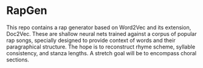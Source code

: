# RapGen

This repo contains a rap generator based on Word2Vec and its extension, Doc2Vec. These are shallow neural nets trained against a corpus of popular rap songs, specially designed to provide context of words and their paragraphical structure. The hope is to reconstruct rhyme scheme, syllable consistency, and stanza lengths. A stretch goal will be to encompass choral sections.

